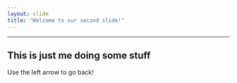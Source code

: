 ```yaml
---
layout: slide
title: "Welcome to our second slide!"
---
```

---
This is just me doing some stuff
---
Use the left arrow to go back!
